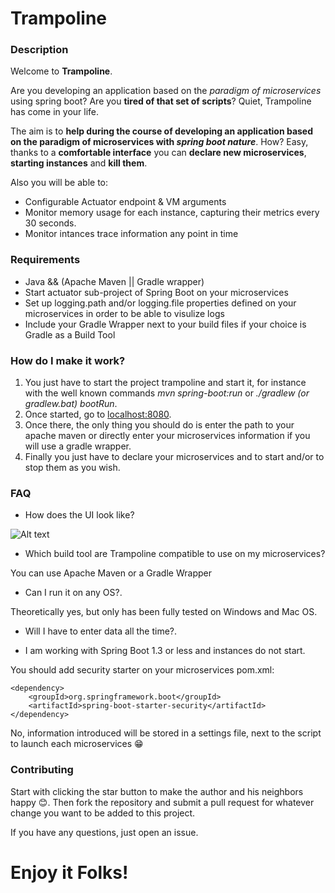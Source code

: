# Trampoline

### Description

Welcome to **Trampoline**.

Are you developing an application based on the _paradigm of microservices_ using spring boot? Are you **tired of that set of scripts**? Quiet, Trampoline has come in your life.

The aim is to **help during the course of developing an application based on the paradigm of microservices with _spring boot nature_**. How? Easy, thanks to a **comfortable interface** you can **declare new microservices**, **starting instances** and **kill them**.

Also you will be able to:
* Configurable Actuator endpoint & VM arguments
* Monitor memory usage for each instance, capturing their metrics every 30 seconds.
* Monitor intances trace information any point in time

### Requirements

* Java && (Apache Maven || Gradle wrapper)
* Start actuator sub-project of Spring Boot on your microservices
* Set up logging.path and/or logging.file properties defined on your microservices in order to be able to visulize logs
* Include your Gradle Wrapper next to your build files if your choice is Gradle as a Build Tool

### How do I make it work?

1. You just have to start the project trampoline and start it, for instance with the well known commands _mvn spring-boot:run_ or _./gradlew (or gradlew.bat) bootRun_. 
2. Once started, go to [localhost:8080](http://localhost:8080). 
3. Once there, the only thing you should do is enter the path to your apache maven or directly enter your microservices information if you will use a gradle wrapper. 
4. Finally you just have to declare your microservices and to start and/or to stop them as you wish.

### FAQ

* How does the UI look like?

![Alt text](https://github.com/ErnestOrt/Trampoline/blob/master/TrampolineUI_2.png)

* Which build tool are Trampoline compatible to use on my microservices?
	
You can use Apache Maven or a Gradle Wrapper

* Can I run it on any OS?.

Theoretically yes, but only has been fully tested on Windows and Mac OS.

* Will I have to enter data all the time?.

* I am working with Spring Boot 1.3 or less and instances do not start.

You should add security starter on your microservices pom.xml:

```
<dependency>
	<groupId>org.springframework.boot</groupId>
	<artifactId>spring-boot-starter-security</artifactId>
</dependency>

```

No, information introduced will be stored in a settings file, next to the script to launch each microservices :grin:

### Contributing
Start with clicking the star button to make the author and his neighbors happy :blush:. Then fork the repository and submit a pull request for whatever change you want to be added to this project.

If you have any questions, just open an issue.

# Enjoy it Folks!

